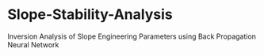 # Slope-Stability-Analysis
Inversion Analysis of Slope Engineering Parameters using Back Propagation Neural Network
